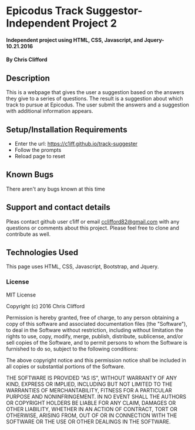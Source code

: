# Epicodus Track Suggestor-Independent Project 2

#### Independent project using HTML, CSS, Javascript, and Jquery- 10.21.2016

#### By Chris Clifford

## Description

This is a webpage that gives the user a suggestion based on the answers they give to a series of questions.  The result is a suggestion about which track to pursue at Epicodus. The user submit the answers and a suggestion with additional information appears.

## Setup/Installation Requirements

* Enter the url: https://c1iff.github.io/track-suggester
* Follow the prompts
* Reload page to reset


## Known Bugs

There aren't any bugs known at this time

## Support and contact details

Pleas contact github user c1iff or email cclifford82@gmail.com with any questions or comments about this project.  Please feel free to clone and contribute as well.

## Technologies Used

This page uses HTML, CSS, Javascript, Bootstrap, and Jquery.

### License

MIT License

Copyright (c) 2016 Chris Clifford

Permission is hereby granted, free of charge, to any person obtaining a copy
of this software and associated documentation files (the "Software"), to deal
in the Software without restriction, including without limitation the rights
to use, copy, modify, merge, publish, distribute, sublicense, and/or sell
copies of the Software, and to permit persons to whom the Software is
furnished to do so, subject to the following conditions:

The above copyright notice and this permission notice shall be included in all
copies or substantial portions of the Software.

THE SOFTWARE IS PROVIDED "AS IS", WITHOUT WARRANTY OF ANY KIND, EXPRESS OR
IMPLIED, INCLUDING BUT NOT LIMITED TO THE WARRANTIES OF MERCHANTABILITY,
FITNESS FOR A PARTICULAR PURPOSE AND NONINFRINGEMENT. IN NO EVENT SHALL THE
AUTHORS OR COPYRIGHT HOLDERS BE LIABLE FOR ANY CLAIM, DAMAGES OR OTHER
LIABILITY, WHETHER IN AN ACTION OF CONTRACT, TORT OR OTHERWISE, ARISING FROM,
OUT OF OR IN CONNECTION WITH THE SOFTWARE OR THE USE OR OTHER DEALINGS IN THE
SOFTWARE.
